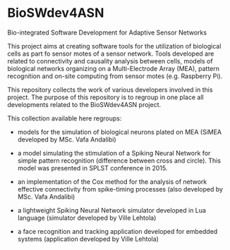 # BioSWdev4ASN
Bio-integrated Software Development for Adaptive Sensor Networks

This project aims at creating software tools for the utilization of biological cells as part fo sensor motes of a sensor network.
Tools developed are related to connectivity and causality analysis between cells,
models of biological networks organizing on a Multi-Electrode Array (MEA),
pattern recognition and on-site computing from sensor motes (e.g. Raspberry Pi).

This repository collects the work of various developers involved in this project. The purpose of this repository is to regroup in one place all developments related to the BioSWdev4ASN project.

This collection available here regroups:

- models for the simulation of biological neurons plated on MEA (SiMEA developed by MSc. Vafa Andalibi)

- a model simulating the stimulation of a Spiking Neural Network for simple pattern recognition (difference between cross and circle). This model was presented in SPLST conference in 2015.

- an implementation of the Cox method for the analysis of network effective connectivity from spike-timing processes (also developed by MSc. Vafa Andalibi)

- a lightweight Spiking Neural Network simulator developed in Lua language (simulator developed by Ville Lehtola)

- a face recognition and tracking application developed for embedded systems (application developed by Ville Lehtola)
